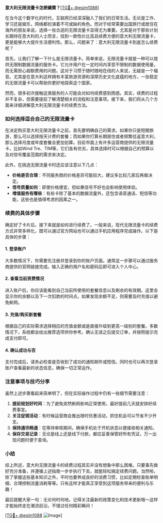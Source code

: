 **意大利无限流量卡怎麽續費？**[[TG💪+ @esim1088](https://t.me/s/esim1088)]

在当今这个数字化的时代，互联网已经深深融入了我们的日常生活。无论是工作、学习还是娱乐，网络都扮演着不可或缺的角色。而对于经常需要出国旅行或居住在海外的朋友来说，选择一张合适的无限流量卡显得尤为重要。尤其是对于那些计划长期待在意大利的人士而言，找到一款性价比高且续费方便的意大利无限流量卡，更是能够大大提升生活便利性。那么，问题来了：意大利无限流量卡到底怎么续费呢？

首先，让我们了解一下什么是无限流量卡。简单来说，无限流量卡就是一种可以提供无限制数据流量的服务卡。它允许用户在一定时间内享受不限制的数据使用量，而无需担心超额费用的问题。这对于习惯于随时随地在线的人来说，无疑是一个福音。尤其是在意大利这样拥有丰富旅游资源和深厚历史文化底蕴的地方，一张稳定的无限流量卡可以帮助你更好地探索这个国家。

然而，很多初次接触这类服务的人可能会对如何续费感到困惑。其实，续费的过程并不复杂，但需要提前了解清楚相关的流程和注意事项。接下来，我们将从几个方面来详细讲解意大利无限流量卡的续费方法。

### 如何选择适合自己的无限流量卡

在决定购买意大利无限流量卡之前，首先要明确自己的需求。如果你只是短期旅游，那么可以选择按天计费的套餐；而如果你打算长期居住或者频繁往返意大利，那么选择月度或年度套餐会更加划算。目前市面上有许多运营商提供的无限流量卡，比如Wind Tre、TIM等，它们各有优劣，具体选择时可以根据自己的预算以及对信号覆盖范围的需求来决定。

此外，在挑选无限流量卡时还应该注意以下几点：
- **价格是否合理**：不同服务商的价格差异可能较大，建议多比较几家后再做决定。
- **信号质量如何**：即使价格便宜，但如果信号不好也会影响使用体验。
- **增值服务有哪些**：有些卡除了基本的数据流量外，还包含语音通话、短信等功能，这些也是值得考虑的因素之一。

### 续费的具体步骤

确定好了卡片后，接下来就是如何进行续费了。一般来说，现代无限流量卡的续费方式非常多样化，既可以通过官方网站也可以通过手机应用程序完成操作。以下是具体的步骤：

#### 1. 登录账户
大多数情况下，你需要先注册并登录到你的账户页面。通常这一步骤可以通过服务商提供的官网链接完成。输入正确的用户名和密码后即可进入个人中心。

#### 2. 查看当前资费情况
进入账户后，你应该能看到自己当前所使用的套餐信息以及剩余的有效期。这里会显示你的余额以及下一次扣款的时间点。如果发现余额不足，则需要及时充值以避免断网。

#### 3. 充值/购买新套餐
根据自己的实际需求选择相应的充值金额或是直接升级到更高一级别的套餐。多数情况下，系统都会给出推荐选项供你参考。确认无误之后提交订单，并按照提示完成支付即可。

#### 4. 确认成功与否
支付完成后，请务必检查是否收到了成功的通知邮件或短信。同时也可以再次登录账户查看最新的状态信息，确保一切正常运作。

### 注意事项与技巧分享

虽然上述步骤看起来简单明了，但在实际操作过程中仍有一些细节需要注意：

1. **提前规划好时间**：为了避免突然断网影响正常使用，最好提前几天就安排好续费事宜。
2. **关注促销活动**：有时候运营商会推出限时优惠活动，抓住机会可以节省不少开支。
3. **保持通讯畅通**：在等待审核期间，确保手机处于开机状态以便接收相关通知。
4. **保存交易记录**：无论是线上还是线下付款，都应妥善保管好所有凭证，万一出现问题时便于查询。

### 小结

综上所述，意大利无限流量卡的续费过程其实并没有想象中那么困难。只要事先做好充分准备，并遵循上述指南一步步执行下去，就能轻松搞定续费问题。当然啦，除了掌握这些基本知识之外，平时也要养成良好的消费习惯，比如定期检查账单明细、合理控制流量消耗等等。只有这样才能真正享受到这项服务带来的便利与乐趣！

最后提醒大家一句：无论何时何地，记得关注最新的政策变化和技术更新哦～这样才能始终走在潮流前沿，不错过任何精彩瞬间！

[[TG💪+ @esim1088](https://t.me/s/esim1088) ![Image](https://i.postimg.cc/4NQfJmqS/Snipaste-2025-05-13-00-14-12.png)]